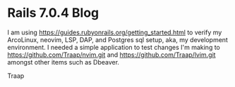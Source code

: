 # Rails 7.0.4 Blog

I am using https://guides.rubyonrails.org/getting_started.html to verify my
ArcoLinux, neovim, LSP, DAP, and Postgres sql setup, aka, my development
environment.  I needed a simple application to test changes I'm making to
https://github.com/Traap/nvim.git and https://github.com/Traap/lvim.git amongst
other items such as Dbeaver.

Traap
